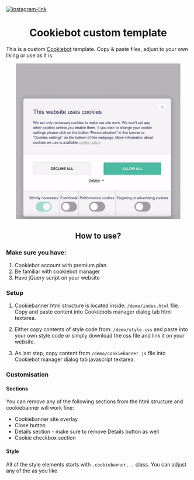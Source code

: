 <a href="https://www.instagram.com/mekristaps/" target="_blank">
<img src="https://upload.wikimedia.org/wikipedia/commons/thumb/a/a5/Instagram_icon.png/600px-Instagram_icon.png" width="30" height="30" title="my works" alt="instagram-link"/>
</a>
<h1 align="center">Cookiebot custom template</h1>
<p>This is a custom <a href="https://cookiebot.com" target="_blank">Cookiebot</a> template. Copy & paste files, adjust to your own liking or use as it is.</p>

<p align="center">
  <img src="https://github.com/MeKristaps/cookiebot-template/blob/main/preview.gif?raw=true" width="450" title="Cookiebanner preview gif">
</p>

<h2 align="center">How to use?</h2>
<h3>Make sure you have:</h3>
<ol>
	<li>Cookiebot account with premium plan</li>
	<li>Be familiar with cookiebot manager </li>
	<li>Have jQuery script on your website</li>
</ol>

<h3>Setup</h3>
<ol>
	<li>
	<p>Cookiebanner html structure is located inside: <code>/demo/index.html</code> file. Copy and paste content into Cookiebots manager dialog tab html textarea.</p>
	</li>
	<li>
<p>Either copy contents of style code from: <code>/demo/style.css</code> and paste into your own style code or simply download the css file and link it on your website.</p>
	</li>
	<li>
	<p>As last step, copy content from <code>/demo/cookiebanner.js</code> file into Cookiebot manager dialog tab javascript textarea.</p>
	</li>
</ol>

<h3>Customisation</h3>
<h4>Sections</h4>
<p>You can remove any of the following sections from the html structure and cookiebanner will work fine:</p>
<ul>
    <li>Cookiebanner site overlay</li>
    <li>Close button</li>
	<li>Details section - make sure to remove Details button as well</li>
	<li>Cookie checkbox section</li>
</ul>
<h4>Style</h4>
<p>All of the style elements starts with <code>.cookiebanner...</code> class. You can adjust any of the as you like</p>
